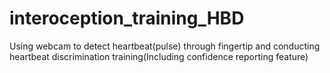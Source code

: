 # interoception_training_HBD
Using webcam to detect heartbeat(pulse) through fingertip and conducting heartbeat discrimination training(Including confidence reporting feature)
